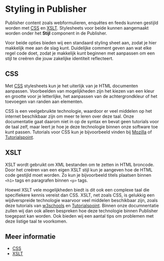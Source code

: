 # Styling in Publisher

Publisher content zoals webformulieren, enquêtes en feeds kunnen gestijld 
worden met [CSS](./css) en [XSLT](./xslt). Stylesheets voor beide 
kunnen aangemaakt worden onder het **Stijl** component in de Publisher.

Voor beide opties bieden wij een standaard styling sheet aan, zodat je 
hier makkelijk mee aan de slag kunt. Duidelijke comment geven aan wat elke 
regel code doet, zodat je makkelijk kunt beginnen met aanpassen om een 
stijl te creëren die jouw zakelijke identiteit reflecteert.

## CSS

Met [CSS](./css) stylesheets kun je het uiterlijk van je HTML documenten 
aanpassen. Voorbeelden van mogelijkheden zijn het kiezen van een kleur en 
grootte voor je letterlijke, het aanpassen van de achtergrondkleur 
of het toevoegen van randen aan elementen.

CSS is een veelgebruikte technologie, waardoor er veel middelen 
op het internet beschikbaar zijn om meer te leren over deze taal. Onze 
documentatie gaat daarom niet in op de syntax en bevat geen tutorials voor 
de taal zelf, maar leert je hoe je deze technologie binnen onze software 
toe kunt passen. Tutorials voor CSS kun je bijvoorbeeld vinden bij 
[Mozilla](https://developer.mozilla.org/en-US/docs/Learn/CSS/Introduction_to_CSS) 
of [Tutorialspoint](https://www.tutorialspoint.com/css/).

## XSLT

XSLT wordt gebruikt om XML bestanden om te zetten in HTML broncode. Door 
het creëren van een eigen XSLT stijl kun je aangeven hoe de HTML code 
gestijld moet worden. Zo kun je bijvoorbeeld titels plaatsen binnen 
`<h1>` tags en paragrafen binnen `<p>` tags.

Hoewel XSLT vele mogelijkheden biedt is dit ook een complexe taal die 
specifiekere kennis vereist dan CSS. XSLT, net zoals CSS, is gelukkig een 
wijdverspreide technologie waarvoor veel middelen beschikbaar zijn, zoals 
deze tutorials van [w3schools](https://www.w3schools.com/xml/xsl_intro.asp) 
en [Tutorialspoint](https://www.tutorialspoint.com/xslt/). 
Binnen onze documnentatie zullen wij dan ook alleen bespreken hoe deze 
technologie binnen Publisher toegepast kan worden. Ook bieden wij een aantal 
tips om problemen met deze listige taal te voorkomen.

## Meer informatie

* [CSS](./css)
* [XSLT](./xslt)


